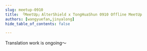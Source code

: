 ```yaml
---
slug: meetup-0910
title: 「MeetUp」AlterShield x TongHuaShun 0910 Offline MeetUp
authors: [wangyuefan,jinyalong]
hide_table_of_contents: false

---
```

Translation work is ongoing～